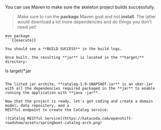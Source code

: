 You can use Maven to make sure the skeleton project builds successfully.

> Make sure to run the **package** Maven goal and not **install**. The latter would 
> download a lot more dependencies and do things you don't need yet!

```
mvn package
```{{execute}}

You should see a **BUILD SUCCESS** in the build logs.

Once built, the resulting **jar** is located in the **target/** directory:

```
ls target/*.jar
```{{execute}}

The listed jar archite, **catalog-1.0-SNAPSHOT.jar** is an uber-jar with all the dependencies required packaged in the **jar** to enable running the application with **java -jar**.

Now that the project is ready, let's get coding and create a domain model, data repository, and a  
RESTful endpoint to create the Catalog service:

![Catalog RESTful Service](https://katacoda.com/openshift-roadshow/assets/springboot-catalog-arch.png)
